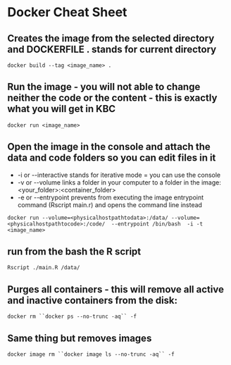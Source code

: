 # Docker Cheat Sheet

## Creates the image from the selected directory and DOCKERFILE . stands for current directory

`docker build --tag <image_name> .`

## Run the image - you will not able to change neither the code or the content - this is exactly what you will get in KBC

`docker run <image_name>`

## Open the image in the console and attach the data and code folders so you can edit files in it

* -i or --interactive stands for iterative mode = you can use the console
* -v or --volume links a folder in your computer to a folder in the image: <your_folder>:<container_folder>
* -e or --entrypoint prevents from executing the image entrypoint command (Rscript main.r) and opens the command line instead


`docker run --volume=<physicalhostpathtodata>:/data/ --volume=<physicalhostpathtocode>:/code/  --entrypoint /bin/bash  -i -t <image_name>`

## run from the bash the R script
`Rscript ./main.R /data/`


## Purges all containers - this will remove all active and inactive containers from the disk: 
`docker rm ``docker ps --no-trunc -aq`` -f`

## Same thing but removes images
`docker image rm ``docker image ls --no-trunc -aq`` -f`

